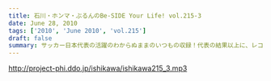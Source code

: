 ```yaml
---
title: 石川・ホンマ・ぶるんのBe-SIDE Your Life! vol.215-3
date: June 28, 2010
tags: ['2010', 'June 2010', 'vol.215']
draft: false
summary: サッカー日本代表の活躍のわからぬままのいつもの収録！代表の結果以上に、レコーディングの結果が気になるお三方でした！！なんか、ミュージシャンのやっているポッドキャストになってきましたな。NAMAE
---
```


http://project-phi.ddo.jp/ishikawa/ishikawa215_3.mp3